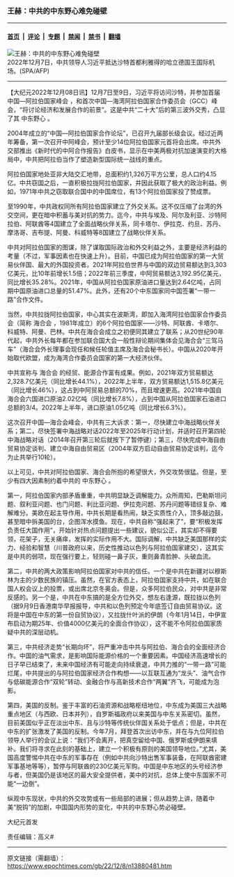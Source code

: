 ### 王赫：中共的中东野心难免碰壁

---

#### [首页](../../../..?n13880481) &nbsp;|&nbsp; [评论](../../../../../epoch-comment?n13880481) &nbsp;|&nbsp; [专题](../../../../../epoch-special?n13880481) &nbsp;|&nbsp; [禁闻](../../../../../epoch-news?n13880481) &nbsp;|&nbsp; [禁书](../../../../../books?n13880481) &nbsp;|&nbsp; [翻墙](https://github.com/gfw-breaker/nogfw/blob/master/README.md?n13880481)


<div><img alt="王赫：中共的中东野心难免碰壁" class="attachment-djy_600_400 size-djy_600_400 wp-post-image" src="https://i.epochtimes.com/assets/uploads/2022/12/id13880521-000_32ZR9XV-600x400-1-600x400.jpg"/>
<div class="caption">
 2022年12月7日，中共领导人习近平抵达沙特首都利雅得的哈立德国王国际机场。(SPA/AFP)
</div></div><hr/><div class="post_content" id="artbody" itemprop="articleBody">
 <!-- article content begin -->
 <p>
  【大纪元2022年12月08日讯】12月7日至9日，习近平将访问沙特，并参加首届
  <ok href="https://www.epochtimes.com/gb/tag/%E4%B8%AD%E5%9B%BD-%E9%98%BF%E6%8B%89%E4%BC%AF%E5%9B%BD%E5%AE%B6%E5%B3%B0%E4%BC%9A.html">
   中国—阿拉伯国家峰会
  </ok>
  ，和首次中国—海湾阿拉伯国家合作委员会（GCC）峰会，“将讨论经济和发展合作的前景”。这是中共“二十大”后的第三波外交秀，凸显了其
  <ok href="https://www.epochtimes.com/gb/tag/%E4%B8%AD%E4%B8%9C%E9%87%8E%E5%BF%83.html">
   中东野心
  </ok>
  。
 </p>
 <p>
  2004年成立的“中国—阿拉伯国家合作论坛”，已召开九届部长级会议。经过近两年筹备，第一次召开中阿峰会，预计至少14位阿拉伯国家元首将会出席。中共外交部推出《新时代的中阿合作报告》白皮书，显示在中美两极对抗加速演变的大格局中，中共把阿拉伯当作了塑造新型国际统一战线的重点。
 </p>
 <p>
  阿拉伯国家地处亚非大陆交汇地带，总面积约1,326万平方公里，总人口约4.15亿。中共窃国之后，一直积极拉拢阿拉伯国家，并因此获取了极大的政治利益。例如，1971年中共之窃取联合国中的中国席位，有13个阿拉伯国家投了赞成票。
 </p>
 <p>
  至1990年，中共政权同所有阿拉伯国家建立了外交关系。这不仅压缩了台湾的外交空间，更在暗中积蓄与美对抗的势力。迄今，中共与埃及、阿尔及利亚、沙特阿拉伯、阿联酋等4国建立了全面战略伙伴关系，同卡塔尔、伊拉克、约旦、苏丹、摩洛哥、吉布提、阿曼、科威特等8国建立了战略伙伴关系。
 </p>
 <p>
  中共对阿拉伯国家的图谋，除了谋取国际政治和外交利益之外，主要是经济利益的考量（不过，军事因素也在快速上升）。目前，中国已成为阿拉伯国家的第一大贸易伙伴国、最大的外国投资者。2021年阿拉伯世界与中国的双边贸易额达到3,303亿美元，比10年前增长1.5倍；2022年前三季度，中阿贸易额达3,192.95亿美元，同比增长35.28%。2021年，中国从阿拉伯国家原油进口量达到2.64亿吨，占同期中国原油进口总量的51.47%。此外，还有20个中东国家同中国签署“一带一路”合作文件。
 </p>
 <p>
  当然，中共拉拢阿拉伯国家，中心其实在波斯湾，即加入海湾阿拉伯国家合作委员会（简称
  <ok href="https://www.epochtimes.com/gb/tag/%E6%B5%B7%E5%90%88%E4%BC%9A.html">
   海合会
  </ok>
  ，1981年成立）的6个阿拉伯国家——沙特、阿联酋、卡塔尔、科威特、阿曼、巴林。中共在海合会成立之初便同其建立了联系；从20世纪90年代起，中共外长每年都在参加联合国大会一般性辩论期间集体会见海合会“三驾马车”（海合会外长理事会现任和候任轮值主席及海合会秘书长）。中国从2020年开始取代欧盟，成为海湾合作委员会国家的第一大经济伙伴。
 </p>
 <p>
  中共宣称与
  <ok href="https://www.epochtimes.com/gb/tag/%E6%B5%B7%E5%90%88%E4%BC%9A.html">
   海合会
  </ok>
  的经贸、能源合作富有成果。例如，2021年双方贸易额达2,328.7亿美元（同比增长44.1%），2022年上半年，双方贸易额达1,515.8亿美元（同比增长46%），这占到中阿贸易总额的70%，而且增速更高。2021年中国自海合会六国进口原油2.02亿吨（同比增长7.8%），占到中国从阿拉伯国家石油进口总额的3/4。2022年上半年，进口原油1.05亿吨（同比增长6.3%）。
 </p>
 <p>
  这次召开中国—海合会峰会，中共有三大诉求：第一，尽快建立中海战略伙伴关系；第二，尽快签署中海战略对话2022年至2025年行动计划，并适时召开第四轮中海战略对话（2014年召开第三轮后就按下了暂停键）；第三，尽快完成中海自由贸易协定谈判、建立中海自由贸易区（2004年双方启动自由贸易协定谈判，迄今为止共举行10轮）。
 </p>
 <p>
  以上可见，中共对阿拉伯国家、海合会所抱的希望很大，外交攻势很猛。但是，至少有四大因素制约着中共的
  <ok href="https://www.epochtimes.com/gb/tag/%E4%B8%AD%E4%B8%9C%E9%87%8E%E5%BF%83.html">
   中东野心
  </ok>
  。
 </p>
 <p>
  第一，阿拉伯国家内部矛盾重重，中共明显缺乏调解能力。众所周知，巴勒斯坦问题、叙利亚问题、也门问题、利比亚问题、伊拉克问题、苏丹问题等错综复杂、难解难分。美欧在起主导作用，中共长期是看热闹，缺乏实质性介入，顶多敲边鼓，甚至暗中拆美国的台，企图浑水摸鱼。现在，中共自称“强起来了”，要“积极发挥负责任大国作用”，开始针对热点问题提出一些建议，貌似公正，其实却不得要领，花架子，无关痛痒，发挥的实际作用不大。国际调解，中共缺乏美国那样的实力、经验和智慧（川普政府以来，历史性推动以色列与阿拉伯国家建交），这其实是中共的弱项，现在强行要上，轻则碰一鼻子灰，重则鼻青脸肿、头破血流。
 </p>
 <p>
  第二，中共的两大政策影响阿拉伯国家对中共的信任。一个是中共在新疆对以穆斯林为主的少数民族的镇压。虽然，在官方表态上，阿拉伯国家支持中共，如在联合国人权会议上的投票，或出席北京冬奥会。但是，众多阿拉伯民众，对中共是非常反感的。另一个是，中共在中东搞的是全方位外交，想左右逢源，既拉拢以色列（据9月9日香港南华早报报导，中共和以色列预定今年底签订自由贸易协议。这将是中国在中东的第一份自贸协议），又拉拢什叶派的伊朗（今年1月14日，中伊宣布启动为期25年、价值4000亿美元的全面合作协议），这不能不令阿拉伯国家质疑中共的深层动机。
 </p>
 <p>
  第三，中共经济走势“长期向坏”，将严重冲击中共与阿拉伯、海合会的全面经济合作。中国的油气需求，是影响国际能源价格的一个重要因素。中国经济高速增长的日子早已结束了，未来中国经济有可能走向持续衰退，中共力推的“一带一路”可能烂尾，中共提出的与阿拉伯国家经济合作构想——以互联互通为“龙头”、油气合作与低碳能源合作“双轮”转动、金融合作与高新技术合作“两翼”齐飞，可能成为泡影。
 </p>
 <p>
  第四，美国的反制。鉴于丰富的石油资源和战略枢纽地位，中东成为美国三大战略重点地区（与西欧、日本并列），自罗斯福政府以来美国与中东关系密切。虽然，目前美国似乎正在淡出中东、且与沙特等传统伙伴国关系处于低点；但是，中共在中东的扩张激发了美国的反制。今年7月，拜登首次出访中东，并在与九位阿拉伯领导人举行的会议上说：“我们不会离开，把真空留给中国、俄罗斯或伊朗来填补。我们将寻求在此刻的基础上，建立一个积极有原则的美国领导地位。”尤其，美国高度警惕中共在中东的军事存在（例如中共向沙特出售军事装备，在阿联酋密建军事基地等等），暂停与阿联酋的230亿美元军购。中国是中东地区的头号经济参与者，但美国仍是该地区的最大安全提供者，美中的对抗，总体上使中东国家不可能“一边倒”。
 </p>
 <p>
  纵观中东现状，中共的外交攻势或有一些局部的进展；但从趋势上讲，随着中美“脱钩”的加剧，中国国内形势的变化，中共的中东野心势必碰壁。
 </p>
 <p>
  大纪元首发
 </p>
 <p>
  责任编辑：高义#
 </p>
 <!-- article content end -->
 <div id="below_article_ad">
 </div>
</div>


---

原文链接（需翻墙）：https://www.epochtimes.com/gb/22/12/8/n13880481.htm